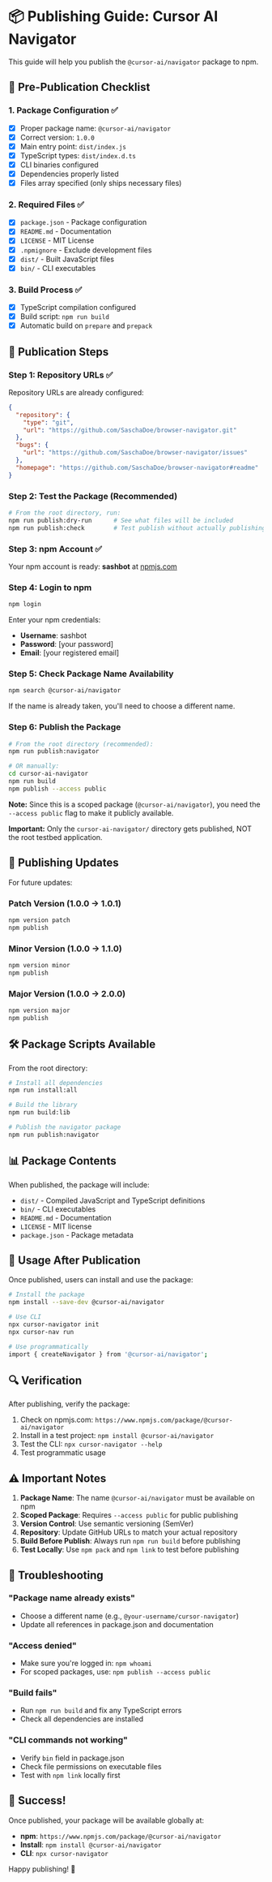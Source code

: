 # 📦 Publishing Guide: Cursor AI Navigator

This guide will help you publish the `@cursor-ai/navigator` package to npm.

## 🚀 Pre-Publication Checklist

### 1. Package Configuration ✅
- [x] Proper package name: `@cursor-ai/navigator`
- [x] Correct version: `1.0.0`
- [x] Main entry point: `dist/index.js`
- [x] TypeScript types: `dist/index.d.ts`
- [x] CLI binaries configured
- [x] Dependencies properly listed
- [x] Files array specified (only ships necessary files)

### 2. Required Files ✅
- [x] `package.json` - Package configuration
- [x] `README.md` - Documentation
- [x] `LICENSE` - MIT License
- [x] `.npmignore` - Exclude development files
- [x] `dist/` - Built JavaScript files
- [x] `bin/` - CLI executables

### 3. Build Process ✅
- [x] TypeScript compilation configured
- [x] Build script: `npm run build`
- [x] Automatic build on `prepare` and `prepack`

## 📝 Publication Steps

### Step 1: Repository URLs ✅
Repository URLs are already configured:

```json
{
  "repository": {
    "type": "git",
    "url": "https://github.com/SaschaDoe/browser-navigator.git"
  },
  "bugs": {
    "url": "https://github.com/SaschaDoe/browser-navigator/issues"
  },
  "homepage": "https://github.com/SaschaDoe/browser-navigator#readme"
}
```

### Step 2: Test the Package (Recommended)
```bash
# From the root directory, run:
npm run publish:dry-run      # See what files will be included
npm run publish:check        # Test publish without actually publishing
```

### Step 3: npm Account ✅
Your npm account is ready: **sashbot** at [npmjs.com](https://www.npmjs.com/settings/sashbot/profile)

### Step 4: Login to npm
```bash
npm login
```
Enter your npm credentials:
- **Username**: sashbot
- **Password**: [your password]
- **Email**: [your registered email]

### Step 5: Check Package Name Availability
```bash
npm search @cursor-ai/navigator
```
If the name is already taken, you'll need to choose a different name.

### Step 6: Publish the Package
```bash
# From the root directory (recommended):
npm run publish:navigator

# OR manually:
cd cursor-ai-navigator
npm run build
npm publish --access public
```

**Note:** Since this is a scoped package (`@cursor-ai/navigator`), you need the `--access public` flag to make it publicly available.

**Important:** Only the `cursor-ai-navigator/` directory gets published, NOT the root testbed application.

## 🔄 Publishing Updates

For future updates:

### Patch Version (1.0.0 → 1.0.1)
```bash
npm version patch
npm publish
```

### Minor Version (1.0.0 → 1.1.0)
```bash
npm version minor
npm publish
```

### Major Version (1.0.0 → 2.0.0)
```bash
npm version major
npm publish
```

## 🛠️ Package Scripts Available

From the root directory:
```bash
# Install all dependencies
npm run install:all

# Build the library
npm run build:lib

# Publish the navigator package
npm run publish:navigator
```

## 📊 Package Contents

When published, the package will include:
- `dist/` - Compiled JavaScript and TypeScript definitions
- `bin/` - CLI executables
- `README.md` - Documentation  
- `LICENSE` - MIT license
- `package.json` - Package metadata

## 🎯 Usage After Publication

Once published, users can install and use the package:

```bash
# Install the package
npm install --save-dev @cursor-ai/navigator

# Use CLI
npx cursor-navigator init
npx cursor-nav run

# Use programmatically
import { createNavigator } from '@cursor-ai/navigator';
```

## 🔍 Verification

After publishing, verify the package:

1. Check on npmjs.com: `https://www.npmjs.com/package/@cursor-ai/navigator`
2. Install in a test project: `npm install @cursor-ai/navigator`
3. Test the CLI: `npx cursor-navigator --help`
4. Test programmatic usage

## ⚠️ Important Notes

1. **Package Name**: The name `@cursor-ai/navigator` must be available on npm
2. **Scoped Package**: Requires `--access public` for public publishing
3. **Version Control**: Use semantic versioning (SemVer)
4. **Repository**: Update GitHub URLs to match your actual repository
5. **Build Before Publish**: Always run `npm run build` before publishing
6. **Test Locally**: Use `npm pack` and `npm link` to test before publishing

## 🚨 Troubleshooting

### "Package name already exists"
- Choose a different name (e.g., `@your-username/cursor-navigator`)
- Update all references in package.json and documentation

### "Access denied"
- Make sure you're logged in: `npm whoami`
- For scoped packages, use: `npm publish --access public`

### "Build fails"
- Run `npm run build` and fix any TypeScript errors
- Check all dependencies are installed

### "CLI commands not working"
- Verify `bin` field in package.json
- Check file permissions on executable files
- Test with `npm link` locally first

## 🎉 Success!

Once published, your package will be available globally at:
- **npm**: `https://www.npmjs.com/package/@cursor-ai/navigator`
- **Install**: `npm install @cursor-ai/navigator`
- **CLI**: `npx cursor-navigator`

Happy publishing! 🚀 